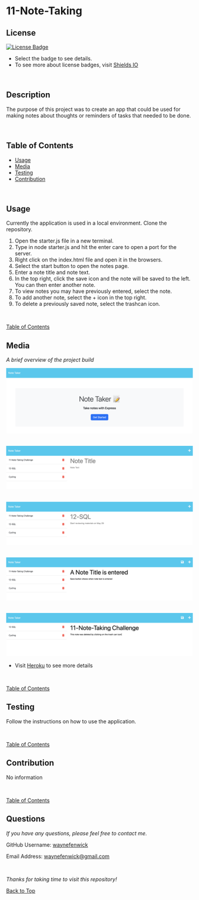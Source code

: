 

# 11-Note-Taking

## License
[![License Badge](https://img.shields.io/badge/license-mit-green?style=plastic)](https://choosealicense.com/licenses/mit/)&nbsp;

* Select the badge to see details.
* To see more about license badges, visit [Shields IO](https://shields.io/category/license)

&nbsp;

## Description
The purpose of this project was to create an app that could be used for making notes about thoughts or reminders of tasks that needed to be done.

&nbsp;

## Table of Contents

 * [Usage](#usage)
 * [Media](#media)
 * [Testing](#testing)
 * [Contribution](#contribution)
 
 &nbsp;


## Usage

Currently the application is used in a local environment. Clone the repository.
1. Open the starter.js file in a new terminal.
2. Type in node starter.js and hit the enter care to open a port for the server.
3. Right click on the index.html file and open it in the browsers.
4. Select the start button to open the notes page.
5. Enter a note title and note text.
6. In the top right, click the save icon and the note will be saved to the left. You can then enter another note.
7. To view notes you may have previously entered, select the note.
8. To add another note, select the + icon in the top right.
9. To delete a previously saved note, select the trashcan icon.

&nbsp;

[Table of Contents](#table-of-contents)



## Media
_A brief overview of the project build_
&nbsp;

![Media](./public/media/Homepage.png)&nbsp;

![Media](./public/media/EnteredNotes.png)&nbsp;

![Media](./public/media/ViewingNotes.png)&nbsp;

![Media](./public/media/SaveBtn.png)&nbsp;

![Media](./public/media/DeletingNotes.png)


* Visit [Heroku](https://challenge-11-note-taking.herokuapp.com/) to see more details

&nbsp;

[Table of Contents](#table-of-contents)



## Testing

Follow the instructions on how to use the application.

&nbsp;

[Table of Contents](#table-of-contents)



## Contribution

No information


&nbsp;

[Table of Contents](#table-of-contents)



## Questions

_If you have any questions, please feel free to contact me._

GitHub Username: [waynefenwick](https://github.com/waynefenwick)

Email Address: <a href="mailto:waynefenwick@gmail.com">waynefenwick@gmail.com</a>

&nbsp;

_Thanks for taking time to visit this repository!_

[Back to Top](#)

